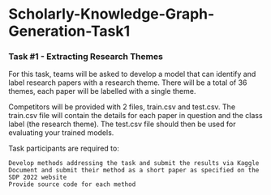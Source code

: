 # Scholarly-Knowledge-Graph-Generation-Task1

### Task #1 - Extracting Research Themes

For this task, teams will be asked to develop a model that can identify and label research papers with a research theme. There will be a total of 36 themes, each paper will be labelled with a single theme.

Competitors will be provided with 2 files, train.csv and test.csv. The train.csv file will contain the details for each paper in question and the class label (the research theme). The test.csv file should then be used for evaluating your trained models.

Task participants are required to:

    Develop methods addressing the task and submit the results via Kaggle
    Document and submit their method as a short paper as specified on the SDP 2022 website
    Provide source code for each method
